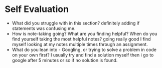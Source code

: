 # Self Evaluation

- What did you struggle with in this section?
definitely adding if statements was confusing me.
- How is note-taking going? What are you finding helpful? When do you find yourself taking the most helpful notes?
going really good I find myself looking at my notes multiple times through an assignment.
- What do you lean into - Googling, or trying to solve a problem in code on your own first?
I usually try and find a solution myself then i go to google after 5 minutes or so if no solution is found.
